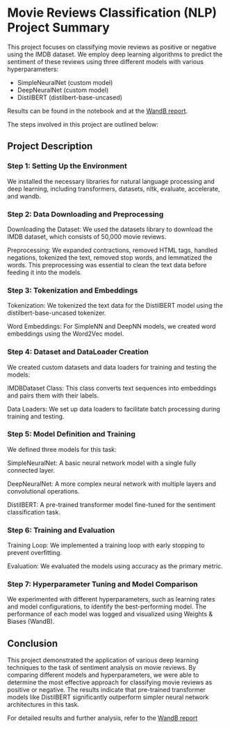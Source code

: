 # Movie Reviews Classification (NLP) Project Summary
This project focuses on classifying movie reviews as positive or negative using the IMDB dataset. We employ deep learning algorithms to predict the sentiment of these reviews using three different models with various hyperparameters:

- SimpleNeuralNet (custom model)
- DeepNeuralNet (custom model)
- DistilBERT (distilbert-base-uncased)
  
Results can be found in the notebook and at the [WandB report](https://api.wandb.ai/links/e-v-zgurskaya/u4vehuno).

The steps involved in this project are outlined below:

## Project Description
### Step 1: Setting Up the Environment
We installed the necessary libraries for natural language processing and deep learning, including transformers, datasets, nltk, evaluate, accelerate, and wandb.

### Step 2: Data Downloading and Preprocessing
Downloading the Dataset: We used the datasets library to download the IMDB dataset, which consists of 50,000 movie reviews.

Preprocessing: We expanded contractions, removed HTML tags, handled negations, tokenized the text, removed stop words, and lemmatized the words. This preprocessing was essential to clean the text data before feeding it into the models.
### Step 3: Tokenization and Embeddings
Tokenization: We tokenized the text data for the DistilBERT model using the distilbert-base-uncased tokenizer.

Word Embeddings: For SimpleNN and DeepNN models, we created word embeddings using the Word2Vec model.
### Step 4: Dataset and DataLoader Creation
We created custom datasets and data loaders for training and testing the models:

IMDBDataset Class: This class converts text sequences into embeddings and pairs them with their labels.

Data Loaders: We set up data loaders to facilitate batch processing during training and testing.
### Step 5: Model Definition and Training
We defined three models for this task:

SimpleNeuralNet: A basic neural network model with a single fully connected layer.

DeepNeuralNet: A more complex neural network with multiple layers and convolutional operations.

DistilBERT: A pre-trained transformer model fine-tuned for the sentiment classification task.
### Step 6: Training and Evaluation
Training Loop: We implemented a training loop with early stopping to prevent overfitting.

Evaluation: We evaluated the models using accuracy as the primary metric.
### Step 7: Hyperparameter Tuning and Model Comparison
We experimented with different hyperparameters, such as learning rates and model configurations, to identify the best-performing model. The performance of each model was logged and visualized using Weights & Biases (WandB).

## Conclusion
This project demonstrated the application of various deep learning techniques to the task of sentiment analysis on movie reviews. By comparing different models and hyperparameters, we were able to determine the most effective approach for classifying movie reviews as positive or negative. The results indicate that pre-trained transformer models like DistilBERT significantly outperform simpler neural network architectures in this task.

For detailed results and further analysis, refer to the [WandB report]( https://api.wandb.ai/links/e-v-zgurskaya/u4vehuno)
